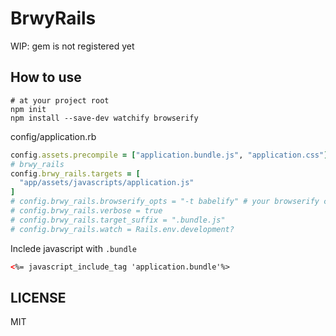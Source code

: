 # BrwyRails

WIP: gem is not registered yet

## How to use

```
# at your project root
npm init
npm install --save-dev watchify browserify
```

config/application.rb
```ruby
config.assets.precompile = ["application.bundle.js", "application.css"]
# brwy_rails
config.brwy_rails.targets = [
  "app/assets/javascripts/application.js"
]
# config.brwy_rails.browserify_opts = "-t babelify" # your browserify compile command
# config.brwy_rails.verbose = true
# config.brwy_rails.target_suffix = ".bundle.js"
# config.brwy_rails.watch = Rails.env.development?
```

Inclede javascript with `.bundle`

```html
<%= javascript_include_tag 'application.bundle'%>
```

## LICENSE

MIT
